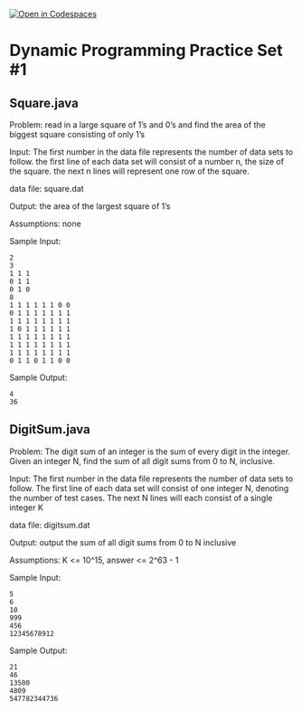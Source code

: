 [![Open in Codespaces](https://classroom.github.com/assets/launch-codespace-7f7980b617ed060a017424585567c406b6ee15c891e84e1186181d67ecf80aa0.svg)](https://classroom.github.com/open-in-codespaces?assignment_repo_id=12577102)
# Dynamic Programming Practice Set #1

## Square.java

Problem: 	read in a large square of 1’s and 0’s and find the area of the biggest square consisting of only 1’s

Input: 	The first number in the data file represents the number of data sets to follow. the first line of each data set will consist of a number n, the size of the square. the next n lines will represent one row of the square.

data file: 	square.dat

Output: 	the area of the largest square of 1’s

Assumptions: 	none

Sample Input: 	
```
2
3
1 1 1
0 1 1
0 1 0
8
1 1 1 1 1 1 0 0
0 1 1 1 1 1 1 1
1 1 1 1 1 1 1 1
1 0 1 1 1 1 1 1
1 1 1 1 1 1 1 1 
1 1 1 1 1 1 1 1
1 1 1 1 1 1 1 1
0 1 1 0 1 1 0 0
```

Sample Output: 
```
4
36
```

## DigitSum.java

Problem: 	The digit sum of an integer is the sum of every digit in the integer. Given an integer N, find the sum of all digit sums from 0 to N, inclusive.

Input: 	The first number in the data file represents the number of data sets to follow. The first line of each data set will consist of one integer N, denoting the number of test cases. The next N lines will each consist of a single integer K

data file: 	digitsum.dat

Output: 	output the sum of all digit sums from 0 to N inclusive

Assumptions: 	K <= 10^15, answer <= 2^63 - 1

Sample Input: 	
```
5
6
10
999
456
12345678912
```

Sample Output: 
```
21
46
13500
4809
547782344736
```
